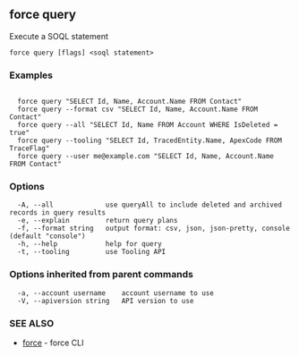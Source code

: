 ## force query

Execute a SOQL statement

```
force query [flags] <soql statement>
```

### Examples

```

  force query "SELECT Id, Name, Account.Name FROM Contact"
  force query --format csv "SELECT Id, Name, Account.Name FROM Contact"
  force query --all "SELECT Id, Name FROM Account WHERE IsDeleted = true"
  force query --tooling "SELECT Id, TracedEntity.Name, ApexCode FROM TraceFlag"
  force query --user me@example.com "SELECT Id, Name, Account.Name FROM Contact"

```

### Options

```
  -A, --all             use queryAll to include deleted and archived records in query results
  -e, --explain         return query plans
  -f, --format string   output format: csv, json, json-pretty, console (default "console")
  -h, --help            help for query
  -t, --tooling         use Tooling API
```

### Options inherited from parent commands

```
  -a, --account username    account username to use
  -V, --apiversion string   API version to use
```

### SEE ALSO

* [force](force.md)	 - force CLI

